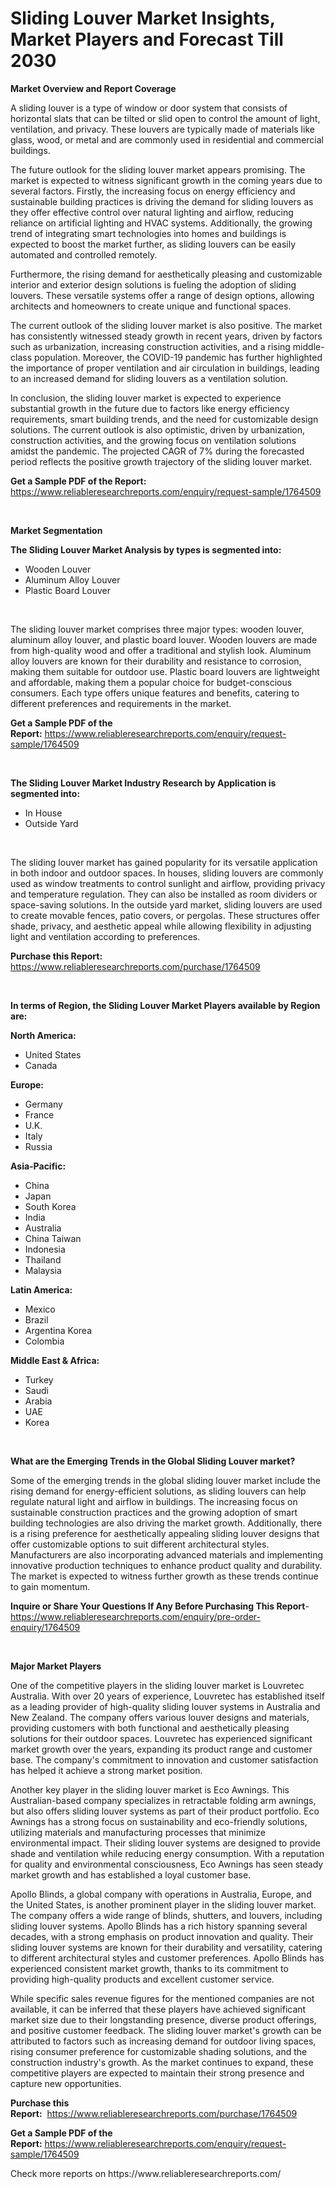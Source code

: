 <p><h1>Sliding Louver Market Insights, Market Players and Forecast Till 2030</h1></p><p><strong>Market Overview and Report Coverage</strong></p>
<p><p>A sliding louver is a type of window or door system that consists of horizontal slats that can be tilted or slid open to control the amount of light, ventilation, and privacy. These louvers are typically made of materials like glass, wood, or metal and are commonly used in residential and commercial buildings.</p><p>The future outlook for the sliding louver market appears promising. The market is expected to witness significant growth in the coming years due to several factors. Firstly, the increasing focus on energy efficiency and sustainable building practices is driving the demand for sliding louvers as they offer effective control over natural lighting and airflow, reducing reliance on artificial lighting and HVAC systems. Additionally, the growing trend of integrating smart technologies into homes and buildings is expected to boost the market further, as sliding louvers can be easily automated and controlled remotely.</p><p>Furthermore, the rising demand for aesthetically pleasing and customizable interior and exterior design solutions is fueling the adoption of sliding louvers. These versatile systems offer a range of design options, allowing architects and homeowners to create unique and functional spaces.</p><p>The current outlook of the sliding louver market is also positive. The market has consistently witnessed steady growth in recent years, driven by factors such as urbanization, increasing construction activities, and a rising middle-class population. Moreover, the COVID-19 pandemic has further highlighted the importance of proper ventilation and air circulation in buildings, leading to an increased demand for sliding louvers as a ventilation solution.</p><p>In conclusion, the sliding louver market is expected to experience substantial growth in the future due to factors like energy efficiency requirements, smart building trends, and the need for customizable design solutions. The current outlook is also optimistic, driven by urbanization, construction activities, and the growing focus on ventilation solutions amidst the pandemic. The projected CAGR of 7% during the forecasted period reflects the positive growth trajectory of the sliding louver market.</p></p>
<p><strong>Get a Sample PDF of the Report:</strong> <a href="https://www.reliableresearchreports.com/enquiry/request-sample/1764509">https://www.reliableresearchreports.com/enquiry/request-sample/1764509</a></p>
<p>&nbsp;</p>
<p><strong>Market Segmentation</strong></p>
<p><strong>The Sliding Louver Market Analysis by types is segmented into:</strong></p>
<p><ul><li>Wooden Louver</li><li>Aluminum Alloy Louver</li><li>Plastic Board Louver</li></ul></p>
<p>&nbsp;</p>
<p><p>The sliding louver market comprises three major types: wooden louver, aluminum alloy louver, and plastic board louver. Wooden louvers are made from high-quality wood and offer a traditional and stylish look. Aluminum alloy louvers are known for their durability and resistance to corrosion, making them suitable for outdoor use. Plastic board louvers are lightweight and affordable, making them a popular choice for budget-conscious consumers. Each type offers unique features and benefits, catering to different preferences and requirements in the market.</p></p>
<p><strong>Get a Sample PDF of the Report:</strong>&nbsp;<a href="https://www.reliableresearchreports.com/enquiry/request-sample/1764509">https://www.reliableresearchreports.com/enquiry/request-sample/1764509</a></p>
<p>&nbsp;</p>
<p><strong>The Sliding Louver Market Industry Research by Application is segmented into:</strong></p>
<p><ul><li>In House</li><li>Outside Yard</li></ul></p>
<p>&nbsp;</p>
<p><p>The sliding louver market has gained popularity for its versatile application in both indoor and outdoor spaces. In houses, sliding louvers are commonly used as window treatments to control sunlight and airflow, providing privacy and temperature regulation. They can also be installed as room dividers or space-saving solutions. In the outside yard market, sliding louvers are used to create movable fences, patio covers, or pergolas. These structures offer shade, privacy, and aesthetic appeal while allowing flexibility in adjusting light and ventilation according to preferences.</p></p>
<p><strong>Purchase this Report:</strong>&nbsp; <a href="https://www.reliableresearchreports.com/purchase/1764509">https://www.reliableresearchreports.com/purchase/1764509</a></p>
<p>&nbsp;</p>
<p><strong>In terms of Region, the Sliding Louver Market Players available by Region are:</strong></p>
<p>
    <p> <strong> North America: </strong>
        <ul>
            <li>United States</li>
            <li>Canada</li>
        </ul>
        </p> 
    <p> <strong> Europe: </strong>
        <ul>
            <li>Germany</li>
            <li>France</li>
            <li>U.K.</li>
            <li>Italy</li>
            <li>Russia</li>
        </ul>
        </p> 
    <p> <strong> Asia-Pacific: </strong>
        <ul>
            <li>China</li>
            <li>Japan</li>
            <li>South Korea</li>
            <li>India</li>
            <li>Australia</li>
            <li>China Taiwan</li>
            <li>Indonesia</li>
            <li>Thailand</li>
            <li>Malaysia</li>
        </ul>
        </p> 
    <p> <strong> Latin America: </strong>
        <ul>
            <li>Mexico</li>
            <li>Brazil</li>
            <li>Argentina Korea</li>
            <li>Colombia</li>
        </ul>
        </p> 
    <p> <strong> Middle East & Africa: </strong>
        <ul>
            <li>Turkey</li>
            <li>Saudi</li>
            <li>Arabia</li>
            <li>UAE</li>
            <li>Korea</li>
        </ul>
    </p>
    </p>
<p>&nbsp;</p>
<p><strong>What are the Emerging Trends in the Global Sliding Louver market?</strong></p>
<p><p>Some of the emerging trends in the global sliding louver market include the rising demand for energy-efficient solutions, as sliding louvers can help regulate natural light and airflow in buildings. The increasing focus on sustainable construction practices and the growing adoption of smart building technologies are also driving the market growth. Additionally, there is a rising preference for aesthetically appealing sliding louver designs that offer customizable options to suit different architectural styles. Manufacturers are also incorporating advanced materials and implementing innovative production techniques to enhance product quality and durability. The market is expected to witness further growth as these trends continue to gain momentum.</p></p>
<p><strong>Inquire or Share Your Questions If Any Before Purchasing This Report</strong>- <a href="https://www.reliableresearchreports.com/enquiry/pre-order-enquiry/1764509">https://www.reliableresearchreports.com/enquiry/pre-order-enquiry/1764509</a></p>
<p>&nbsp;</p>
<p><strong>Major Market Players</strong></p>
<p><p>One of the competitive players in the sliding louver market is Louvretec Australia. With over 20 years of experience, Louvretec has established itself as a leading provider of high-quality sliding louver systems in Australia and New Zealand. The company offers various louver designs and materials, providing customers with both functional and aesthetically pleasing solutions for their outdoor spaces. Louvretec has experienced significant market growth over the years, expanding its product range and customer base. The company's commitment to innovation and customer satisfaction has helped it achieve a strong market position.</p><p>Another key player in the sliding louver market is Eco Awnings. This Australian-based company specializes in retractable folding arm awnings, but also offers sliding louver systems as part of their product portfolio. Eco Awnings has a strong focus on sustainability and eco-friendly solutions, utilizing materials and manufacturing processes that minimize environmental impact. Their sliding louver systems are designed to provide shade and ventilation while reducing energy consumption. With a reputation for quality and environmental consciousness, Eco Awnings has seen steady market growth and has established a loyal customer base.</p><p>Apollo Blinds, a global company with operations in Australia, Europe, and the United States, is another prominent player in the sliding louver market. The company offers a wide range of blinds, shutters, and louvers, including sliding louver systems. Apollo Blinds has a rich history spanning several decades, with a strong emphasis on product innovation and quality. Their sliding louver systems are known for their durability and versatility, catering to different architectural styles and customer preferences. Apollo Blinds has experienced consistent market growth, thanks to its commitment to providing high-quality products and excellent customer service.</p><p>While specific sales revenue figures for the mentioned companies are not available, it can be inferred that these players have achieved significant market size due to their longstanding presence, diverse product offerings, and positive customer feedback. The sliding louver market's growth can be attributed to factors such as increasing demand for outdoor living spaces, rising consumer preference for customizable shading solutions, and the construction industry's growth. As the market continues to expand, these competitive players are expected to maintain their strong presence and capture new opportunities.</p></p>
<p><strong>Purchase this Report:</strong>&nbsp;&nbsp;<a href="https://www.reliableresearchreports.com/purchase/1764509">https://www.reliableresearchreports.com/purchase/1764509</a></p>
<p></p>
<p><strong>Get a Sample PDF of the Report:</strong>&nbsp;<a href="https://www.reliableresearchreports.com/enquiry/request-sample/1764509">https://www.reliableresearchreports.com/enquiry/request-sample/1764509</a></p>
<p>Check more reports on https://www.reliableresearchreports.com/</p>